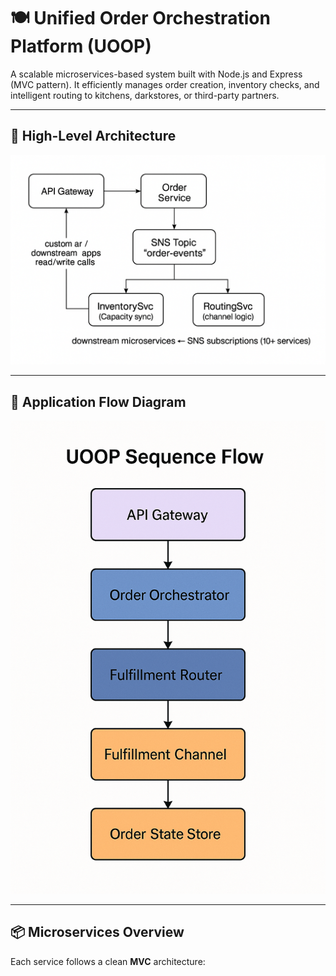 # 🍽️ Unified Order Orchestration Platform (UOOP)

A scalable microservices-based system built with Node.js and Express (MVC pattern). It efficiently manages order creation, inventory checks, and intelligent routing to kitchens, darkstores, or third-party partners.

---

## 🧠 High-Level Architecture

![High-Level Architecture](./flows/high_level_diagram.png)

---

## 🔄 Application Flow Diagram

![Application Flow](./flows/flow.png)

---

## 📦 Microservices Overview

Each service follows a clean **MVC** architecture:

